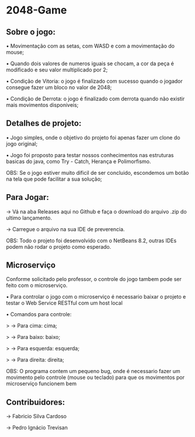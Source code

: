 # 2048-Game 

<h2> Sobre o jogo: </h2>

• Movimentação com as setas, com WASD e com a movimentação do mouse;

• Quando dois valores de numeros iguais se chocam, a cor da peça é modificado e seu valor multiplicado por 2;

• Condição de Vitoria: o jogo é finalizado com sucesso quando o jogador consegue fazer um bloco no valor de 2048;

• Condição de Derrota: o jogo é finalizado com derrota quando não existir mais movimentos disponiveis;

<h2> Detalhes de projeto: </h2>

• Jogo simples, onde o objetivo do projeto foi apenas fazer um clone do jogo original;

• Jogo foi proposto para testar nossos conhecimentos nas estruturas basicas do java, como Try - Catch, Herança e Polimorfismo.

OBS: Se o jogo estiver muito dificil de ser concluido, escondemos um botão na tela que pode facilitar a sua solução;

<h2> Para Jogar: </h2>

→ Vá na aba Releases aqui no Github e faça o download do arquivo .zip do ultimo lançamento.

→ Carregue o arquivo na sua IDE de preverencia.

OBS: Todo o projeto foi desenvolvido com o NetBeans 8.2, outras IDEs podem não rodar o projeto como esperado.

<h2> Microserviço </h2>

<p> Conforme solicitado pelo professor, o controle do jogo tambem pode ser feito com o microserviço.</p>
<p>• Para controlar o jogo com o microserviço é necessario baixar o projeto e testar o Web Service RESTful com um host local</p>
<p>• Comandos para controle:</p>
<p>> → Para cima: cima;</p>
<p>> → Para baixo: baixo;</p>
<p>> → Para esquerda: esquerda;</p>
<p>> → Para direita: direita;</p>
<p> OBS: O programa contem um pequeno bug, onde é necessario fazer um movimento pelo controle (mouse ou teclado) para que os movimentos por microserviço funcionem bem</p>

<h2>  Contribuidores: </h2> 

<p>→ Fabricio Silva Cardoso </p> 
<p>→ Pedro Ignácio Trevisan </p> 
